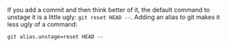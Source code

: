 If you add a commit and then think better of it, the default command to unstage it is a little ugly: `git reset HEAD --`. Adding an alias to git makes it less ugly of a command:

	git alias.unstage=reset HEAD --

